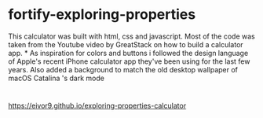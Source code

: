 # fortify-exploring-properties


This calculator was built with html, css and javascript. Most of the code was taken from the Youtube video by GreatStack on how to build a calculator app. * As inspiration for colors and buttons i followed the design language of Apple's recent iPhone calculator app they've been using for the last few years. Also added a background to match the old desktop wallpaper of macOS Catalina 's dark mode

#
https://eivor9.github.io/exploring-properties-calculator
